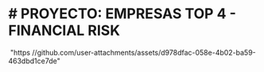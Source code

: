 <h1> # PROYECTO: EMPRESAS TOP 4 - FINANCIAL RISK </h1>
<img scr> "https //github.com/user-attachments/assets/d978dfac-058e-4b02-ba59-463dbd1ce7de" </img>
